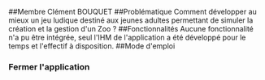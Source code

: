 ##Membre
Clément BOUQUET
##Problématique
Comment développer au mieux un jeu ludique destiné aux jeunes adultes permettant de simuler la création et la gestion d'un Zoo ?
##Fonctionnalités
Aucune fonctionnalité n'a pu être intégrée, seul l'IHM de l'application a été développé pour le temps et l'effectif à disposition.
##Mode d'emploi
### Fermer l'application 
